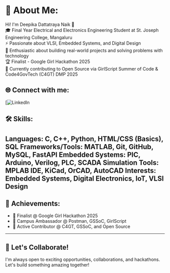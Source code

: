 # 💫 About Me:
Hi! I'm Deepika Dattatraya Naik 👋  
🎓 Final Year Electrical and Electronics Engineering Student at St. Joseph Engineering College, Mangaluru  
⚡ Passionate about VLSI, Embedded Systems, and Digital Design  
🔬 Enthusiastic about building real-world projects and solving problems with technology  
🏆 Finalist - Google Girl Hackathon 2025  
🤝 Currently contributing to Open Source via GirlScript Summer of Code & Code4GovTech (C4GT) DMP 2025

## 🌐 Connect with me:
[![LinkedIn]([https://www.linkedin.com/in/deepika-dattatraya-naik/](https://www.linkedin.com/in/deepika-dattatraya-naik-416809288/))  


## 🛠️ Skills:
Languages: C, C++, Python, HTML/CSS (Basics), SQL
Frameworks/Tools: MATLAB, Git, GitHub, MySQL, FastAPI
Embedded Systems: PIC, Arduino, Verilog, PLC, SCADA
Simulation Tools: MPLAB IDE, KiCad, OrCAD, AutoCAD 
Interests: Embedded Systems, Digital Electronics, IoT, VLSI Design 
---

## 🏅 Achievements:
- 🥇 Finalist @ Google Girl Hackathon 2025  
- 🚀 Campus Ambassador @ Postman, GSSoC, GirlScript  
- 🌟 Active Contributor @ C4GT, GSSoC, and Open Source

---

## 📢 Let's Collaborate!
I'm always open to exciting opportunities, collaborations, and hackathons. Let's build something amazing together!

<!---
deepikAnaikk/deepikAnaikk is a ✨ special ✨ repository because its `README.md` (this file) appears on your GitHub profile.
You can click the Preview link to take a look at your changes.
--->
